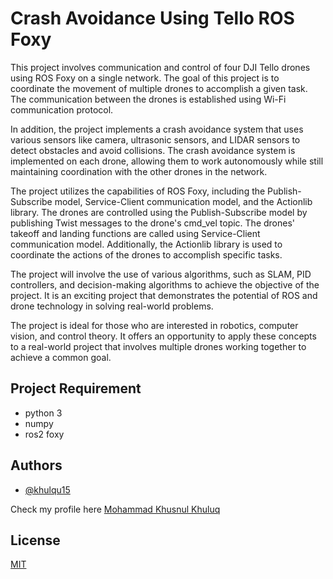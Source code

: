 
# Crash Avoidance Using Tello ROS Foxy

This project involves communication and control of four DJI Tello drones using ROS Foxy on a single network. The goal of this project is to coordinate the movement of multiple drones to accomplish a given task. The communication between the drones is established using Wi-Fi communication protocol.

In addition, the project implements a crash avoidance system that uses various sensors like camera, ultrasonic sensors, and LIDAR sensors to detect obstacles and avoid collisions. The crash avoidance system is implemented on each drone, allowing them to work autonomously while still maintaining coordination with the other drones in the network.

The project utilizes the capabilities of ROS Foxy, including the Publish-Subscribe model, Service-Client communication model, and the Actionlib library. The drones are controlled using the Publish-Subscribe model by publishing Twist messages to the drone's cmd_vel topic. The drones' takeoff and landing functions are called using Service-Client communication model. Additionally, the Actionlib library is used to coordinate the actions of the drones to accomplish specific tasks.

The project will involve the use of various algorithms, such as SLAM, PID controllers, and decision-making algorithms to achieve the objective of the project. It is an exciting project that demonstrates the potential of ROS and drone technology in solving real-world problems.

The project is ideal for those who are interested in robotics, computer vision, and control theory. It offers an opportunity to apply these concepts to a real-world project that involves multiple drones working together to achieve a common goal.

## Project Requirement

- python 3
- numpy
- ros2 foxy
    
## Authors

- [@khulqu15](https://github.com/khulqu15)

Check my profile here [Mohammad Khusnul Khuluq](http://ninnoelka.ee.student.pens.ac.id/)


## License

[MIT](https://choosealicense.com/licenses/mit/)

